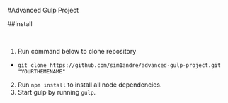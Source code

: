 #Advanced Gulp Project

##install

<br/>

1. Run command below to clone repository
  * `git clone https://github.com/sim1andre/advanced-gulp-project.git "YOURTHEMENAME"`
2. Run `npm install` to install all node dependencies.
3. Start gulp by running `gulp`.
